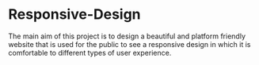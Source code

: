 # Responsive-Design

The main aim of this project is to design a beautiful and platform friendly website that is used for the public to see a responsive design in which it is comfortable to different types of user experience.
